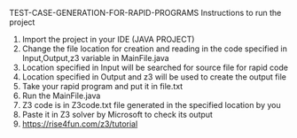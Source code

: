  TEST-CASE-GENERATION-FOR-RAPID-PROGRAMS
Instructions to run the project

1.	Import the project in your IDE (JAVA PROJECT)
2.	Change the file location for creation and reading in the code specified in Input,Output,z3 variable in MainFile.java
3.	Location specified in Input will be searched for source file for rapid code
4.	Location specified in Output and z3 will be used to create the output file
5.	Take your rapid program and put it in file.txt
6.	Run the MainFile.java
7.	Z3 code is in Z3code.txt file generated in the specified location by you
8.	Paste it in Z3 solver by Microsoft to check its output
9.	https://rise4fun.com/z3/tutorial
